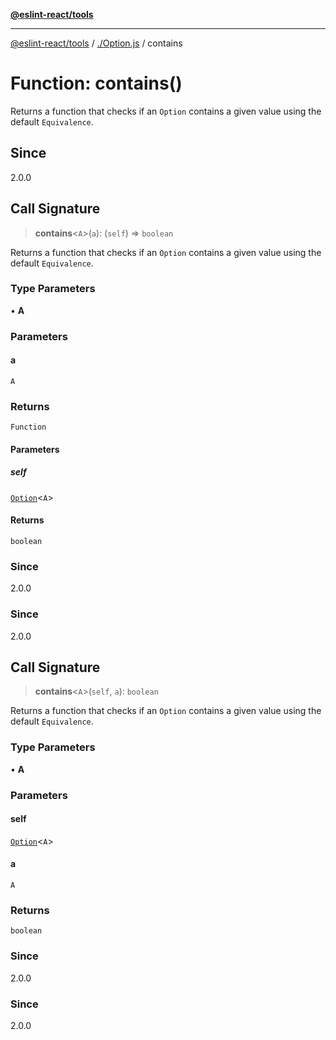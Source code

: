 [**@eslint-react/tools**](../../README.md)

***

[@eslint-react/tools](../../README.md) / [./Option.js](../README.md) / contains

# Function: contains()

Returns a function that checks if an `Option` contains a given value using the default `Equivalence`.

## Since

2.0.0

## Call Signature

> **contains**\<`A`\>(`a`): (`self`) => `boolean`

Returns a function that checks if an `Option` contains a given value using the default `Equivalence`.

### Type Parameters

• **A**

### Parameters

#### a

`A`

### Returns

`Function`

#### Parameters

##### self

[`Option`](../type-aliases/Option.md)\<`A`\>

#### Returns

`boolean`

### Since

2.0.0

### Since

2.0.0

## Call Signature

> **contains**\<`A`\>(`self`, `a`): `boolean`

Returns a function that checks if an `Option` contains a given value using the default `Equivalence`.

### Type Parameters

• **A**

### Parameters

#### self

[`Option`](../type-aliases/Option.md)\<`A`\>

#### a

`A`

### Returns

`boolean`

### Since

2.0.0

### Since

2.0.0

